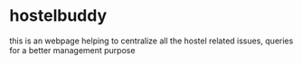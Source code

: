 # hostelbuddy
this is an webpage helping to centralize all the hostel related issues, queries for a better management purpose
